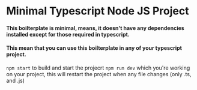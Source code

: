 # Minimal Typescript Node JS Project

#### This boilterplate is minimal, means, it doesn't have any dependencies installed except for those required in typescript.

#### This mean that you can use this boilterplate in any of your typescript project.

`npm start` to build and start the projecrt
`npm run dev` which you're working on your project, this will restart the project when any file changes (only .ts, and .js)
